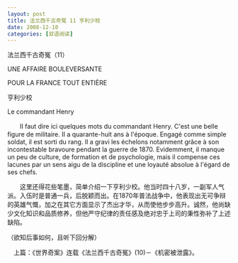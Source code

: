 ```yaml
---
layout: post
title: 法兰西千古奇冤 11 亨利少校
date: 2008-12-10
categories: [双语阅读]  
---
```


法兰西千古奇冤（11）

UNE AFFAIRE BOULEVERSANTE

POUR LA FRANCE TOUT ENTIÈRE



亨利少校

Le commandant Henry





　　II faut dire ici quelques mots du commandant Henry. C'est une belle figure de militaire. II a quarante-huit ans à l'époque. Engagé comme simple soldat, il est sorti du rang. Il a gravi les échelons notamment grâce à son incontestable bravoure pendant la guerre de 1870. Evidemment, il manque un peu de culture, de formation et de psychologie, mais il compense ces lacunes par un sens aigu de la discipline et une loyauté absolue à l'égard de ses chefs.



　　这里还得花些笔墨，简单介绍一下亨利少校。他当时四十八岁，一副军人气派。入伍时是普通一兵，后脱颖而出。在1870年普法战争中，他表现出无可争辩的英雄气慨，加之在其它方面显示了杰出才华，从而使他步步高升。诚然，他尚缺少文化知识和品质修养，但他严守纪律的责任感及绝对忠于上司的秉性弥补了上述缺陷。

（欲知后事如何，且听下回分解）

　上篇：《世界奇案》连载《法兰西千古奇冤》(10)－《机密被泄露》。
